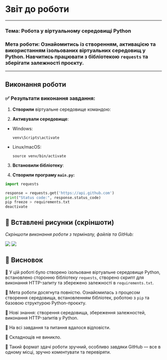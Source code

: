 # Звіт до роботи

---

### **Тема:** Робота у віртуальному середовищі Python  
### **Мета роботи:** Ознайомитись із створенням, активацією та використанням ізольованих віртуальних середовищ у Python. Навчитись працювати з бібліотекою `requests` та зберігати залежності проєкту.

---

## Виконання роботи

### ✅ Результати виконання завдання:

1. **Створили** віртуальне середовище командою:

2. **Активували середовище**:
- Windows:  
  ```
  venv\Scripts\activate
  ```
- Linux/macOS:  
  ```
  source venv/bin/activate
  ```

3. **Встановили бібліотеку**:

4. **Створили програму `main.py`:**

```python
import requests

response = requests.get('https://api.github.com')
print("Status code:", response.status_code)
pip freeze > requirements.txt
deactivate
```

## 📸 Вставлені рисунки (скріншоти)

_Скріншоти виконання роботи з терміналу, файлів та GitHub:_

![]([https://raw.githubusercontent.com/Dorothy905432/virtual/main/virtualenv_task/screenshots/main-py.png](https://github.com/Dorothy905432/virtual/blob/main/screenshots/main.png?raw=true))  
![](https://raw.githubusercontent.com/Dorothy905432/virtual/main/virtualenv_task/screenshots/requirements.png)

## 🧾 Висновок

🔹 У цій роботі було створено ізольоване віртуальне середовище Python, встановлено сторонню бібліотеку `requests`, створено скрипт для виконання HTTP-запиту та збережено залежності в `requirements.txt`.

🔹 Мета роботи досягнута повністю. Ознайомилась з процесом створення середовища, встановленням бібліотек, роботою з `pip` та базовою структурою Python-проєкту.

🔹 Нові знання: створення середовища, збереження залежностей, виконання HTTP-запитів у Python.

🔹 На всі завдання та питання вдалося відповісти.

🔹 Складнощів не виникло.

🔹 Такий формат здачі роботи зручний, особливо завдяки GitHub — все в одному місці, зручно коментувати та перевіряти.
